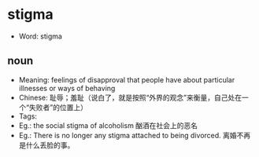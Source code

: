 # stigma

- Word: stigma

## noun

- Meaning: feelings of disapproval that people have about particular illnesses or ways of behaving
- Chinese: 耻辱；羞耻（说白了，就是按照“外界的观念”来衡量，自己处在一个“失败者”的位置上）
- Tags: 
- Eg.: the social stigma of alcoholism 酗酒在社会上的恶名
- Eg.: There is no longer any stigma attached to being divorced. 离婚不再是什么丢脸的事。

